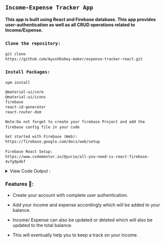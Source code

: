 ## `Income-Expense Tracker App`
**This app is built using React and Firebase database.
This app provides user-authentication as well as all CRUD operations related to Income/Expense.**

### `Clone the repository:` 
```
git clone 
https://github.com/AyushDubey-maker/expense-tracker-react.git
```
### `Install Packages:`
```
npm install
```
```
@material-ui/core
@material-ui/icons
firebase
react-id-generator
react-router-dom
```
`Note:Do not forget to create your firebase Project and add the firebase config file in your code`

```
Get started with Firebase (Web): https://firebase.google.com/docs/web/setup

Firebase React Setup:
https://www.codementor.io/@yurio/all-you-need-is-react-firebase-4v7g9p4kf

```

<details>
<summary>View Code Output :</summary>
<img src="./expense-tracker/git-images/expense-tracker-login.png"/>
<img src="./expense-tracker/git-images/expense-tracker-homepage.png"/>
<img src="./expense-tracker/git-images/expense-tracker-homepage-2.png"/>
</details>

### Features 📣:
- Create your account with complete user authentication.
- Add your income and expense accordingly which will be added to your balance.
- Income/ Expense can also be updated or deleted which will also be updated to the total balance.

- This will eventually help you to keep a track on your income.





